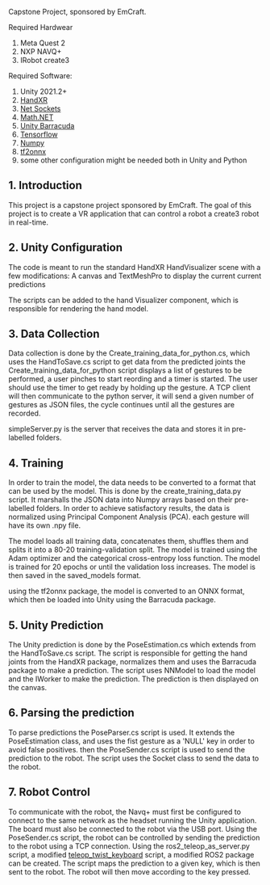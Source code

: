 Capstone Project, sponsored by EmCraft.

Required Hardwear
1. Meta Quest 2
2. NXP NAVQ+
3. IRobot create3

Required Software:
1. Unity 2021.2+
2. <a href='https://docs.unity3d.com/Packages/com.unity.xr.hands@1.1/manual/index.html'>HandXR</a>
3. <a href='https://learn.microsoft.com/en-us/dotnet/api/system.net.sockets.socket?view=net-7.0'>Net Sockets</a>
4. <a href='https://numerics.mathdotnet.com/'>Math.NET</a>
5. <a href='https://github.com/Unity-Technologies/barracuda-release'>Unity Barracuda</a>
6. <a href='https://www.tensorflow.org/api_docs/python/tf/keras'>Tensorflow</a>
7. <a href='https://numpy.org/'>Numpy</a>
8. <a href='https://github.com/onnx/tensorflow-onnx'>tf2onnx</a>
9. some other configuration might be needed both in Unity and Python

## 1. Introduction
This project is a capstone project sponsored by EmCraft. The goal of this project is to create a VR application that can control a robot a create3 robot in real-time. 

## 2. Unity Configuration
The code is meant to run the standard HandXR HandVisualizer scene with a few modifications: A canvas and TextMeshPro to display the current current predictions

The scripts can be added to the hand Visualizer component, which is responsible for rendering the hand model. 

## 3. Data Collection
Data collection is done by the Create_training_data_for_python.cs, which uses the HandToSave.cs script to get data from the predicted joints the Create_training_data_for_python script displays a list of gestures to be performed, a user pinches to start reording and a timer is started. The user should use the timer to get ready by holding up the gesture. A TCP client will then communicate to the python server, it will send a given number of gestures as JSON files, the cycle continues until all the gestures are recorded.

simpleServer.py is the server that receives the data and stores it in pre-labelled folders.

## 4. Training
In order to train the model, the data needs to be converted to a format that can be used by the model. This is done by the create_training_data.py script. It marshalls the JSON data into Numpy arrays based on their pre-labelled folders. In order to achieve satisfactory results, the data is normalized using Principal Component Analysis (PCA). each gesture will have its own .npy file.

The model loads all training data, concatenates them, shuffles them and splits it into a 80-20 training-validation split. The model is trained using the Adam optimizer and the categorical cross-entropy loss function. The model is trained for 20 epochs or until the validation loss increases. The model is then saved in the saved_models format.

using the tf2onnx package, the model is converted to an ONNX format, which then be loaded into Unity using the Barracuda package.

## 5. Unity Prediction

The Unity prediction is done by the PoseEstimation.cs which extends from the HandToSave.cs script. The script is responsible for getting the hand joints from the HandXR package, normalizes them and uses the Barracuda package to make a prediction. The script uses NNModel to load the model and the IWorker to make the prediction. The prediction is then displayed on the canvas.

## 6. Parsing the prediction

To parse predictions the PoseParser.cs script is used. It extends the PoseEstimation class, and uses the fist gesture as a 'NULL' key in order to avoid false positives. then the PoseSender.cs script is used to send the prediction to the robot. The script uses the Socket class to send the data to the robot. 

## 7. Robot Control

To communicate with the robot, the Navq+ must first be configured to connect to the same network as the headset running the Unity application. The board must also be connected to the robot via the USB port. Using the PoseSender.cs script, the robot can be controlled by sending the prediction to the robot using a TCP connection. Using the ros2_teleop_as_server.py script, a modified <a href='https://github.com/ros2/teleop_twist_keyboard'>teleop_twist_keyboard</a> script, a modified ROS2 package can be created. The script maps the prediction to a given key, which is then sent to the robot. The robot will then move according to the key pressed.
